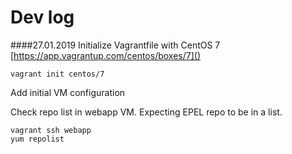 # Dev log

####27.01.2019
Initialize Vagrantfile with CentOS 7 [https://app.vagrantup.com/centos/boxes/7]()
``` 
vagrant init centos/7
```
Add initial VM configuration 

Check repo list in webapp VM. Expecting EPEL repo to be in a list.
```
vagrant ssh webapp
yum repolist
```